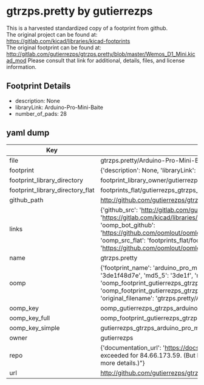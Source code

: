 # gtrzps.pretty by gutierrezps  
This is a harvested standardized copy of a footprint from github.  
The original project can be found at:  
https://gitlab.com/kicad/libraries/kicad-footprints  
The original footprint can be found at:
http://gitlab.com/gutierrezps/gtrzps.pretty/blob/master/Wemos_D1_Mini.kicad_mod
Please consult that link for additional, details, files, and license information.  
## Footprint Details
* description: None  
* libraryLink: Arduino-Pro-Mini-Baite  
* number_of_pads: 28  
## yaml dump  
| Key | Value |  
| --- | --- |  
| file | gtrzps.pretty/Arduino-Pro-Mini-Baite.kicad_mod |  
| footprint | {'description': None, 'libraryLink': 'Arduino-Pro-Mini-Baite', 'number_of_pads': 28} |  
| footprint_library_directory | footprint_library_owner/gutierrezps_gtrzps.pretty |  
| footprint_library_directory_flat | footprints_flat/gutierrezps_gtrzps_arduino_pro_mini_baite/working |  
| github_path | http://github.com/gutierrezps/gtrzps.pretty/blob/master/Arduino-Pro-Mini-Baite.kicad_mod |  
| links | {'github_src': 'http://gitlab.com/gutierrezps/gtrzps.pretty/blob/master/Wemos_D1_Mini.kicad_mod', 'github_src_repo': 'https://gitlab.com/kicad/libraries/kicad-footprints', 'oomp_bot': 'footprints/gutierrezps_gtrzps_arduino_pro_mini_baite/working', 'oomp_bot_github': 'https://github.com/oomlout/oomlout_oomp_footprint_bot/tree/main/footprints/gutierrezps_gtrzps_arduino_pro_mini_baite/working', 'oomp_src_flat': 'footprints_flat/footprints_flat/gutierrezps_gtrzps_arduino_pro_mini_baite/working', 'oomp_src_flat_github': 'https://github.com/oomlout/oomlout_oomp_footprint_src/tree/main/footprints_flat/gutierrezps_gtrzps_arduino_pro_mini_baite/working'} |  
| name | gtrzps.pretty |  
| oomp | {'footprint_name': 'arduino_pro_mini_baite', 'library_name': 'gtrzps', 'md5': '3de1f48d7eaed72bf96eaf5c8dd4883e', 'md5_10': '3de1f48d7e', 'md5_5': '3de1f', 'md5_6': '3de1f4', 'oomp_key': 'oomp_gutierrezps_gtrzps_arduino_pro_mini_baite', 'oomp_key_extra': 'oomp_footprint_gutierrezps_gtrzps_arduino_pro_mini_baite', 'oomp_key_full': 'oomp_footprint_gutierrezps_gtrzps_arduino_pro_mini_baite_3de1f4', 'oomp_key_simple': 'gutierrezps_gtrzps_arduino_pro_mini_baite', 'original_filename': 'gtrzps.pretty/Arduino-Pro-Mini-Baite.kicad_mod', 'owner_name': 'gutierrezps'} |  
| oomp_key | oomp_gutierrezps_gtrzps_arduino_pro_mini_baite |  
| oomp_key_full | oomp_footprint_gutierrezps_gtrzps_arduino_pro_mini_baite |  
| oomp_key_simple | gutierrezps_gtrzps_arduino_pro_mini_baite |  
| owner | gutierrezps |  
| repo | {'documentation_url': 'https://docs.github.com/rest/overview/resources-in-the-rest-api#rate-limiting', 'message': "API rate limit exceeded for 84.66.173.59. (But here's the good news: Authenticated requests get a higher rate limit. Check out the documentation for more details.)"} |  
| url | http://github.com/gutierrezps/gtrzps.pretty |  

